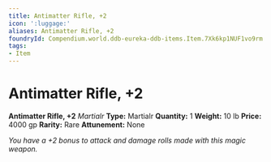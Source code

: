 ```yaml
---
title: Antimatter Rifle, +2
icon: ':luggage:'
aliases: Antimatter Rifle, +2
foundryId: Compendium.world.ddb-eureka-ddb-items.Item.7Xk6kp1NUF1vo9rm
tags:
- Item
---
```


# Antimatter Rifle, +2

**Antimatter Rifle, +2**
_Martialr_
**Type:** Martialr
**Quantity:** 1
**Weight:** 10 lb
**Price:** 4000 gp
**Rarity:** Rare
**Attunement:** None

*You have a +2 bonus to attack and damage rolls made with this magic weapon.*